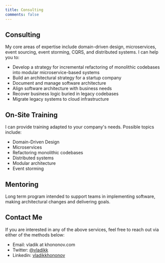 ```yaml
---
title: Consulting
comments: false
---
```


## Consulting

My core areas of expertise include domain-driven design, microservices, event sourcing, event storming, CQRS, and distributed systems. I can help you to:

* Develop a strategy for incremental refactoring of monolithic codebases into modular microservice-based systems
* Build an architectural strategy for a startup company
* Document and manage software architecture
* Align software architecture with business needs
* Recover business logic buried in legacy codebases
* Migrate legacy systems to cloud infrastructure

## On-Site Training

I can provide training adapted to your company's needs. Possible topics include:

* Domain-Driven Design
* Microservices
* Refactoring monolithic codebases
* Distributed systems
* Modular architecture
* Event storming

## Mentoring
Long term program intended to support teams in implementing software, making architectural changes and delivering goals.

## Contact Me
If you are interested in any of the above services, feel free to reach out via either of the methods below:

* Email: vladik at khononov.com
* Twitter: [@vladikk](http://twitter.com/vladikk)
* Linkedin: [vladikkhononov](http://www.linkedin.com/in/vladikkhononov)